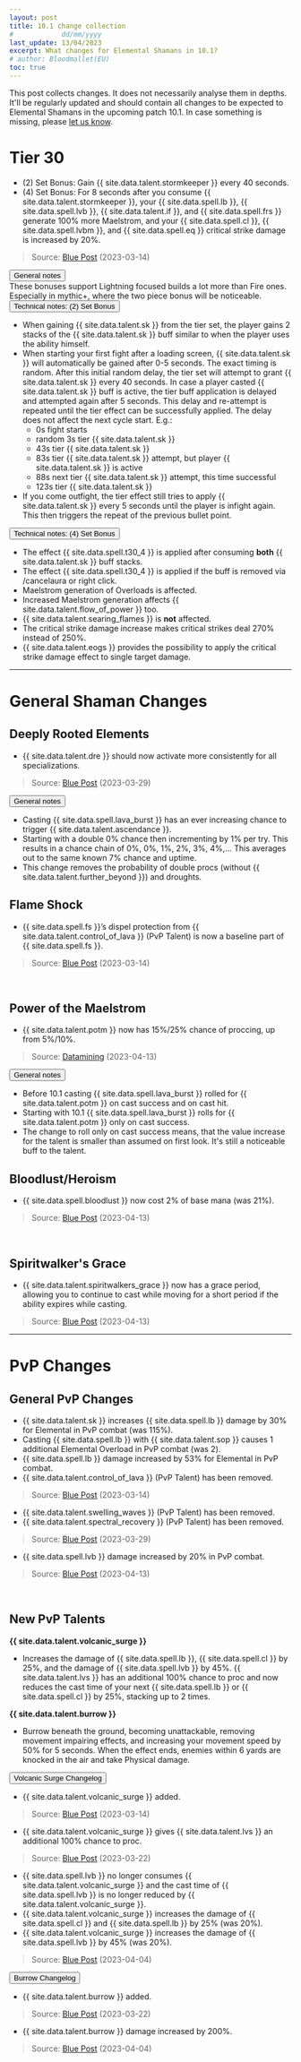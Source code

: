 ```yaml
---
layout: post
title: 10.1 change collection
#            dd/mm/yyyy
last_update: 13/04/2023
excerpt: What changes for Elemental Shamans in 10.1?
# author: Bloodmallet(EU)
toc: true
---
```

This post collects changes. It does not necessarily analyse them in depths.
It'll be regularly updated and should contain all changes to be expected to Elemental Shamans in the upcoming patch 10.1.
In case something is missing, please [let us know](https://discord.gg/VA7wXVx).


# Tier 30
- (2) Set Bonus: Gain {{ site.data.talent.stormkeeper }} every 40 seconds.
- (4) Set Bonus: For 8 seconds after you consume {{ site.data.talent.stormkeeper }}, your {{ site.data.spell.lb }}, {{ site.data.spell.lvb }}, {{ site.data.talent.if }}, and {{ site.data.spell.frs }} generate 100% more Maelstrom, and your {{ site.data.spell.cl }}, {{ site.data.spell.lvbm }}, and {{ site.data.spell.eq }} critical strike damage is increased by 20%.

> Source: [Blue Post](https://us.forums.blizzard.com/en/wow/t/feedback-class-sets-in-embers-of-neltharion/1545299) (2023-03-14)

<div class="accordion mb-4" id="tier-30">
  <div class="card">
    <div class="card-header" id="tier-30-1">
      <div class="h2 mb-0">
        <button class="btn btn-link btn-block text-left collapsed" type="button" data-toggle="collapse" data-target="#tier-30-1-body" aria-expanded="false" aria-controls="tier-30-1-body">
          General notes
        </button>
      </div>
    </div>
    <div id="tier-30-1-body" class="collapse" aria-labelledby="tier-30-1" data-parent="#tier-30">
      <div class="card-body">
        These bonuses support Lightning focused builds a lot more than Fire ones. Especially in mythic+, where the two piece bonus will be noticeable.
      </div>
    </div>
  </div>
  <div class="card">
    <div class="card-header" id="tier-30-2">
      <div class="h2 mb-0">
        <button class="btn btn-link btn-block text-left collapsed" type="button" data-toggle="collapse" data-target="#tier-30-2-body" aria-expanded="false" aria-controls="tier-30-2-body">
          Technical notes: (2) Set Bonus
        </button>
      </div>
    </div>
    <div id="tier-30-2-body" class="collapse" aria-labelledby="tier-30-2" data-parent="#tier-30">
      <div class="card-body" markdown="1">

- When gaining {{ site.data.talent.sk }} from the tier set, the player gains 2 stacks of the {{ site.data.talent.sk }} buff similar to when the player uses the ability himself.
- When starting your first fight after a loading screen, {{ site.data.talent.sk }} will automatically be gained after 0-5 seconds.
  The exact timing is random.
  After this initial random delay, the tier set will attempt to grant {{ site.data.talent.sk }} every 40 seconds.
  In case a player casted {{ site.data.talent.sk }} buff is active, the tier buff application is delayed and attempted again after 5 seconds.
  This delay and re-attempt is repeated until the tier effect can be successfully applied.
  The delay does not affect the next cycle start. E.g.:
  - 0s fight starts
  - random 3s tier {{ site.data.talent.sk }}
  - 43s tier {{ site.data.talent.sk }}
  - 83s tier {{ site.data.talent.sk }} attempt, but player {{ site.data.talent.sk }} is active
  - 88s next tier {{ site.data.talent.sk }} attempt, this time successful
  - 123s tier {{ site.data.talent.sk }}
- If you come outfight, the tier effect still tries to apply {{ site.data.talent.sk }} every 5 seconds until the player is infight again.
  This then triggers the repeat of the previous bullet point.

</div>
    </div>
  </div>
  <div class="card">
    <div class="card-header" id="tier-30-3">
      <div class="h2 mb-0">
        <button class="btn btn-link btn-block text-left collapsed" type="button" data-toggle="collapse" data-target="#tier-30-3-body" aria-expanded="false" aria-controls="tier-30-3-body">
          Technical notes: (4) Set Bonus
        </button>
      </div>
    </div>
    <div id="tier-30-3-body" class="collapse" aria-labelledby="tier-30-3" data-parent="#tier-30">
      <div class="card-body" markdown="1">

- The effect {{ site.data.spell.t30_4 }} is applied after consuming **both** {{ site.data.talent.sk }} buff stacks.
- The effect {{ site.data.spell.t30_4 }} is applied if the buff is removed via /cancelaura or right click.
- Maelstrom generation of Overloads is affected.
- Increased Maelstrom generation affects {{ site.data.talent.flow_of_power }} too.
- {{ site.data.talent.searing_flames }} is **not** affected.
- The critical strike damage increase makes critical strikes deal 270% instead of 250%.
- {{ site.data.talent.eogs }} provides the possibility to apply the critical strike damage effect to single target damage.

</div>
    </div>
  </div>
</div>

<hr>

# General Shaman Changes

## Deeply Rooted Elements
- {{ site.data.talent.dre }} should now activate more consistently for all specializations.

> Source: [Blue Post](https://us.forums.blizzard.com/en/wow/t/dragonflight-embers-of-neltharion-ptr-development-notes/1541379/7) (2023-03-29)

<div class="accordion mb-4" id="dre">
  <div class="card">
    <div class="card-header" id="dre-1">
      <div class="h2 mb-0">
        <button class="btn btn-link btn-block text-left collapsed" type="button" data-toggle="collapse" data-target="#dre-1-body" aria-expanded="false" aria-controls="dre-1-body">
          General notes
        </button>
      </div>
    </div>
    <div id="dre-1-body" class="collapse" aria-labelledby="dre-1" data-parent="#dre">
      <div class="card-body" markdown="1">

- Casting {{ site.data.spell.lava_burst }} has an ever increasing chance to trigger {{ site.data.talent.ascendance }}.
- Starting with a double 0% chance then incrementing by 1% per try. This results in a chance chain of
  0%, 0%, 1%, 2%, 3%, 4%,... This averages out to the same known 7% chance and uptime.
- This change removes the probability of double procs (without {{ site.data.talent.further_beyond }}) and droughts.

</div>
    </div>
  </div>
</div>


## Flame Shock
- {{ site.data.spell.fs }}’s dispel protection from {{ site.data.talent.control_of_lava }} (PvP Talent) is now a baseline part of {{ site.data.spell.fs }}.

> Source: [Blue Post](https://us.forums.blizzard.com/en/wow/t/dragonflight-embers-of-neltharion-ptr-development-notes/1541379/4) (2023-03-14)

<br>

## Power of the Maelstrom
- {{ site.data.talent.potm }} now has 15%/25% chance of proccing, up from 5%/10%.

> Source: [Datamining](https://www.wowhead.com/news/10-1-ptr-datamined-class-and-tier-set-tuning-332430#elemental) (2023-04-13)

<div class="accordion mb-4" id="potm">
  <div class="card">
    <div class="card-header" id="potm-1">
      <div class="h2 mb-0">
        <button class="btn btn-link btn-block text-left collapsed" type="button" data-toggle="collapse" data-target="#potm-1-body" aria-expanded="false" aria-controls="potm-1-body">
          General notes
        </button>
      </div>
    </div>
    <div id="potm-1-body" class="collapse" aria-labelledby="potm-1" data-parent="#potm">
      <div class="card-body" markdown="1">

- Before 10.1 casting {{ site.data.spell.lava_burst }} rolled for {{ site.data.talent.potm }} on cast success and on cast hit.
- Starting with 10.1 {{ site.data.spell.lava_burst }} rolls for {{ site.data.talent.potm }} only on cast success.
- The change to roll only on cast success means, that the value increase for the talent is smaller than assumed on first look. It's still a noticeable buff to the talent.

</div>
    </div>
  </div>
</div>

## Bloodlust/Heroism
- {{ site.data.spell.bloodlust }} now cost 2% of base mana (was 21%).

> Source: [Blue Post](https://us.forums.blizzard.com/en/wow/t/dragonflight-embers-of-neltharion-ptr-development-notes/1541379/9) (2023-04-13)

<br>

## Spiritwalker's Grace
- {{ site.data.talent.spiritwalkers_grace }} now has a grace period, allowing you to continue to cast while moving for a short period if the ability expires while casting.

> Source: [Blue Post](https://us.forums.blizzard.com/en/wow/t/dragonflight-embers-of-neltharion-ptr-development-notes/1541379/9) (2023-04-13)

<hr>

# PvP Changes

## General PvP Changes

- {{ site.data.talent.sk }} increases {{ site.data.spell.lb }} damage by 30% for Elemental in PvP combat (was 115%).
- Casting {{ site.data.spell.lb }} with {{ site.data.talent.sop }} causes 1 additional Elemental Overload in PvP combat (was 2).
- {{ site.data.spell.lb }} damage increased by 53% for Elemental in PvP combat.
- {{ site.data.talent.control_of_lava }} (PvP Talent) has been removed.

> Source: [Blue Post](https://us.forums.blizzard.com/en/wow/t/dragonflight-embers-of-neltharion-ptr-development-notes/1541379/4) (2023-03-14)

- {{ site.data.talent.swelling_waves }} (PvP Talent) has been removed.
- {{ site.data.talent.spectral_recovery }} (PvP Talent) has been removed.

> Source: [Blue Post](https://us.forums.blizzard.com/en/wow/t/dragonflight-embers-of-neltharion-ptr-development-notes/1541379/7) (2023-03-29)

- {{ site.data.spell.lvb }} damage increased by 20% in PvP combat.

> Source: [Blue Post](https://us.forums.blizzard.com/en/wow/t/dragonflight-embers-of-neltharion-ptr-development-notes/1541379/9) (2023-04-13)

<br>

## New PvP Talents

**{{ site.data.talent.volcanic_surge }}**
- Increases the damage of {{ site.data.spell.lb }}, {{ site.data.spell.cl }} by 25%, and the damage of {{ site.data.spell.lvb }} by 45%. {{ site.data.talent.lvs }} has an additional 100% chance to proc and now reduces the cast time of your next {{ site.data.spell.lb }} or {{ site.data.spell.cl }} by 25%, stacking up to 2 times.

**{{ site.data.talent.burrow }}**
- Burrow beneath the ground, becoming unattackable, removing movement impairing effects, and increasing your movement speed by 50% for 5 seconds. When the effect ends, enemies within 6 yards are knocked in the air and take Physical damage.

<div class="accordion mb-4" id="pvp">
  <div class="card">
    <div class="card-header" id="volcanic-surge">
      <div class="h2 mb-0">
        <button class="btn btn-link btn-block text-left collapsed" type="button" data-toggle="collapse" data-target="#volcanic-surge-body" aria-expanded="false" aria-controls="volcanic-surge-body">
          Volcanic Surge Changelog
        </button>
      </div>
    </div>
    <div id="volcanic-surge-body" class="collapse" aria-labelledby="volcanic-surge" data-parent="#pvp">
      <div class="card-body" markdown="1">

- {{ site.data.talent.volcanic_surge }} added.

> Source: [Blue Post](https://us.forums.blizzard.com/en/wow/t/dragonflight-embers-of-neltharion-ptr-development-notes/1541379/4) (2023-03-14)

- {{ site.data.talent.volcanic_surge }} gives {{ site.data.talent.lvs }} an additional 100% chance to proc.

> Source: [Blue Post](https://us.forums.blizzard.com/en/wow/t/dragonflight-embers-of-neltharion-ptr-development-notes/1541379/6) (2023-03-22)

- {{ site.data.spell.lvb }} no longer consumes {{ site.data.talent.volcanic_surge }} and the cast time of {{ site.data.spell.lvb }} is no longer reduced by {{ site.data.talent.volcanic_surge }}.
- {{ site.data.talent.volcanic_surge }} increases the damage of {{ site.data.spell.cl }} and {{ site.data.spell.lb }} by 25% (was 20%).
- {{ site.data.talent.volcanic_surge }} increases the damage of {{ site.data.spell.lvb }} by 45% (was 20%).

> Source: [Blue Post](https://us.forums.blizzard.com/en/wow/t/dragonflight-embers-of-neltharion-ptr-development-notes/1541379/8) (2023-04-04)

</div>
    </div>
  </div>
  <div class="card">
    <div class="card-header" id="burrow">
      <div class="h2 mb-0">
        <button class="btn btn-link btn-block text-left collapsed" type="button" data-toggle="collapse" data-target="#burrow-body" aria-expanded="false" aria-controls="burrow-body">
          Burrow Changelog
        </button>
      </div>
    </div>
    <div id="burrow-body" class="collapse" aria-labelledby="burrow" data-parent="#pvp">
      <div class="card-body" markdown="1">

- {{ site.data.talent.burrow }} added.

> Source: [Blue Post](https://us.forums.blizzard.com/en/wow/t/dragonflight-embers-of-neltharion-ptr-development-notes/1541379/6) (2023-03-22)

- {{ site.data.talent.burrow }} damage increased by 200%.

> Source: [Blue Post](https://us.forums.blizzard.com/en/wow/t/dragonflight-embers-of-neltharion-ptr-development-notes/1541379/8) (2023-04-04)

</div>
    </div>
  </div>
</div>
